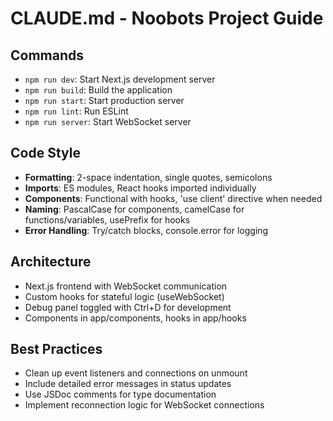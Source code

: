 # CLAUDE.md - Noobots Project Guide

## Commands
- `npm run dev`: Start Next.js development server
- `npm run build`: Build the application
- `npm run start`: Start production server
- `npm run lint`: Run ESLint
- `npm run server`: Start WebSocket server

## Code Style
- **Formatting**: 2-space indentation, single quotes, semicolons
- **Imports**: ES modules, React hooks imported individually
- **Components**: Functional with hooks, 'use client' directive when needed
- **Naming**: PascalCase for components, camelCase for functions/variables, usePrefix for hooks
- **Error Handling**: Try/catch blocks, console.error for logging

## Architecture
- Next.js frontend with WebSocket communication
- Custom hooks for stateful logic (useWebSocket)
- Debug panel toggled with Ctrl+D for development
- Components in app/components, hooks in app/hooks

## Best Practices
- Clean up event listeners and connections on unmount
- Include detailed error messages in status updates
- Use JSDoc comments for type documentation
- Implement reconnection logic for WebSocket connections